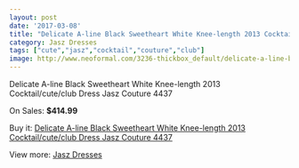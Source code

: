 ```yaml
---
layout: post
date: '2017-03-08'
title: "Delicate A-line Black Sweetheart White Knee-length 2013 Cocktail/cute/club Dress Jasz Couture 4437"
category: Jasz Dresses
tags: ["cute","jasz","cocktail","couture","club"]
image: http://www.neoformal.com/3236-thickbox_default/delicate-a-line-black-sweetheart-white-knee-length-2013-cocktail-cute-club-dress-jasz-couture-4437.jpg
---
```

Delicate A-line Black Sweetheart White Knee-length 2013 Cocktail/cute/club Dress Jasz Couture 4437

On Sales: **$414.99**
<a href="https://www.neoformal.com/en/jasz-dresses/1208-delicate-a-line-black-sweetheart-white-knee-length-2013-cocktail-cute-club-dress-jasz-couture-4437.html"><amp-img layout="responsive" width="600" height="600" src="//www.neoformal.com/3236-thickbox_default/delicate-a-line-black-sweetheart-white-knee-length-2013-cocktail-cute-club-dress-jasz-couture-4437.jpg" alt="Delicate A-line Black Sweetheart White Knee-length 2013 Cocktail/cute/club Dress Jasz Couture 4437 0" /></a>
<a href="https://www.neoformal.com/en/jasz-dresses/1208-delicate-a-line-black-sweetheart-white-knee-length-2013-cocktail-cute-club-dress-jasz-couture-4437.html"><amp-img layout="responsive" width="600" height="600" src="//www.neoformal.com/3237-thickbox_default/delicate-a-line-black-sweetheart-white-knee-length-2013-cocktail-cute-club-dress-jasz-couture-4437.jpg" alt="Delicate A-line Black Sweetheart White Knee-length 2013 Cocktail/cute/club Dress Jasz Couture 4437 1" /></a>

Buy it: [Delicate A-line Black Sweetheart White Knee-length 2013 Cocktail/cute/club Dress Jasz Couture 4437](https://www.neoformal.com/en/jasz-dresses/1208-delicate-a-line-black-sweetheart-white-knee-length-2013-cocktail-cute-club-dress-jasz-couture-4437.html "Delicate A-line Black Sweetheart White Knee-length 2013 Cocktail/cute/club Dress Jasz Couture 4437")

View more: [Jasz Dresses](https://www.neoformal.com/en/13-jasz-dresses "Jasz Dresses")